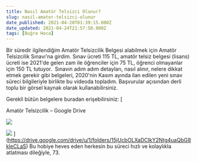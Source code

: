 ```yaml
---
title: Nasıl Amatör Telsizci Olunur?
slug: nasil-amator-telsizci-olunur
date_published: 2021-04-20T01:39:15.000Z
date_updated: 2021-04-24T21:57:50.000Z
tags: [Buğra Hoca]
---
```


Bir süredir ilgilendiğim Amatör Telsizcilik Belgesi alabilmek için Amatör Telsizcilik Sınavı'na girdim. Sınav ücreti 115 TL, amatör telsiz belgesi (lisans) ücreti ise 2021'de gelen zam ile öğrenciler için 75 TL, öğrenci olmayanlar için 150 TL tutuyor.  Sınavın adım adım detayları, nasıl alınır, nelere dikkat etmek gerekir gibi belgeleri, 2020'nin Kasım ayında ilan edilen yeni sınav süreci bilgileriyle birlikte bu videoda topladım. Başvurular açısından derli toplu bir görsel kaynak olarak kullanabilirsiniz.

Gerekli bütün belgelere buradan erişebilirsiniz: 
[

Amatör Telsizcilik – Google Drive

![](https://ssl.gstatic.com/images/branding/product/1x/drive_2020q4_32dp.png)

![](https://drive-thirdparty.googleusercontent.com/128/type/application/pdf)
](https://drive.google.com/drive/u/1/folders/15jUcbOLXaDCIkY2Ntg4uaQbG8kleCLaS)
Bu hobiye heves eden herkesin bu süreci hızlı ve kolaylıkla atlatması dileğiyle, 73.
